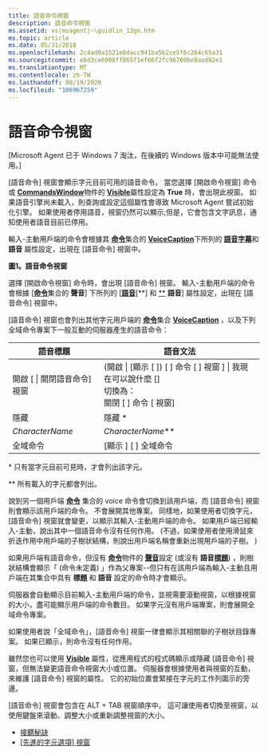 ```yaml
---
title: 語音命令視窗
description: 語音命令視窗
ms.assetid: vs|msagent|~\guidlin_12gn.htm
ms.topic: article
ms.date: 05/31/2018
ms.openlocfilehash: 2c4ad0a1521e8dacc941ba5b2ce5f6c264c65a31
ms.sourcegitcommit: ebd3ce6908ff865f1ef66f2fc96769be0aad82e1
ms.translationtype: MT
ms.contentlocale: zh-TW
ms.lasthandoff: 08/19/2020
ms.locfileid: "106967259"
---
```

# <a name="voice-commands-window"></a>語音命令視窗

\[Microsoft Agent 已于 Windows 7 淘汰，在後續的 Windows 版本中可能無法使用。\]

[語音命令] 視窗會顯示字元目前可用的語音命令。 當您選擇 [開啟命令視窗] 命令或 [**CommandsWindow**](/windows/desktop/lwef/the-commandswindow-object)物件的 [**Visible**](visible-property.md)屬性設定為 **True** 時，會出現此視窗。 如果語音引擎尚未載入，則查詢或設定這個屬性會導致 Microsoft Agent 嘗試初始化引擎。 如果使用者停用語音，視窗仍然可以顯示;但是，它會包含文字訊息，通知使用者語音目前已停用。

輸入-主動用戶端的命令會根據其 [**命令**](/windows/desktop/lwef/the-commands-collection-object)集合的 [**VoiceCaption**](voicecaption-property.md)下所列的 [**語音**](voice-property.md)[**字幕**](caption-property.md)和 **語音** 屬性設定，出現在 [語音命令] 視窗中。

**圖1。語音命令視窗**

選擇 [開啟命令視窗] 命令時，會出現 [語音命令] 視窗。 輸入-主動用戶端的命令會根據 [[**命令**](/windows/desktop/lwef/the-commands-collection-object)集合的 **聲音**] 下所列的 [[**語音**](voice-property.md)[**] 和 [**](caption-property.md) **語音**] 屬性設定，出現在 [語音命令] 視窗中。

[語音命令] 視窗也會列出其他字元用戶端的 [**命令**](/windows/desktop/lwef/the-commands-collection-object)集合 [**VoiceCaption**](voicecaption-property.md) ，以及下列全域命令專案下一般互動的伺服器產生的語音命令：



| 語音標題                       | 語音文法                                                                                                                                            |
|-------------------------------------|----------------------------------------------------------------------------------------------------------------------------------------------------------|
| 開啟 [ \| 關閉語音命令] 視窗 |  (開啟 \| [顯示 \[ ]) [ \] 命令 \[ ] 視窗 \] \| 我現在可以說什麼 \[\] <br/> 切換為： <br/> 關閉 \[ \] 命令 \[ 視窗\] <br/> |
| 隱藏                                | 隱藏 \*                                                                                                                                                  |
| *CharacterName*                     | *CharacterName*\*\*                                                                                                                                      |
| 全域命令                     | \[顯示 \] \[ \] 全域命令                                                                                                                          |



 

\* 只有當字元目前可見時，才會列出該字元。

\*\* 所有載入的字元都會列出。

說到另一個用戶端 [**命令**](/windows/desktop/lwef/the-commands-collection-object) 集合的 voice 命令會切換到該用戶端，而 [語音命令] 視窗則會顯示該用戶端的命令。 不會展開其他專案。 同樣地，如果使用者切換字元，[語音命令] 視窗就會變更，以顯示其輸入-主動用戶端的命令。 如果用戶端已經輸入-主動，說出其中一個語音命令沒有任何作用。  (不過，如果使用者使用滑鼠來折迭作用中用戶端的子樹狀結構，則說出用戶端名稱會重新出現用戶端的子樹。 ) 

如果用戶端有語音命令，但沒有 [**命令**](/windows/desktop/lwef/the-commands-collection-object)物件的 [**聲音**](voice-property.md)設定 (或沒有 **語音**[**標題**](caption-property.md)) ，則樹狀結構會顯示「 (命令未定義) 」作為父專案--但只有在該用戶端為輸入-主動且用戶端在其集合中具有 **標題** 和 **語音** 設定的命令時才會顯示。

伺服器會自動顯示目前輸入-主動用戶端的命令，並視需要滾動視窗，以根據視窗的大小，盡可能顯示用戶端的命令數目。 如果字元沒有用戶端專案，則會展開全域命令專案。

如果使用者說「全域命令」，[語音命令] 視窗一律會顯示其相關聯的子樹狀目錄專案。 如果已顯示，則命令沒有任何作用。

雖然您也可以使用 [**Visible**](visible-property.md) 屬性，從應用程式的程式碼顯示或隱藏 [語音命令] 視窗，但無法變更語音命令視窗大小或位置。 伺服器會根據使用者與視窗的互動，來維護 [語音命令] 視窗的屬性。 它的初始位置會緊接在字元的工作列圖示的旁邊。

[語音命令] 視窗會包含在 ALT + TAB 視窗順序中。 這可讓使用者切換至視窗，以使用鍵盤來滾動、調整大小或重新調整視窗的大小。

-   [接聽秘訣](the-listening-tip.md)
-   [[先進的字元選項] 視窗](https://www.bing.com/search?q=The+Advanced+Character+Options+Window)

 


